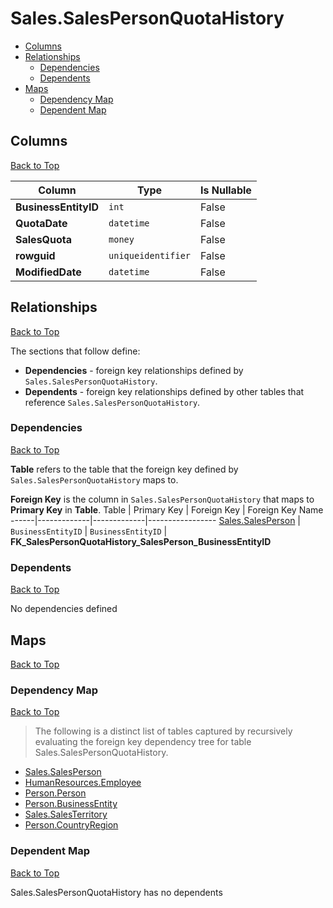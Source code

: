# Sales.SalesPersonQuotaHistory

* [Columns](#columns)
* [Relationships](#relationships)
    * [Dependencies](#dependencies)
    * [Dependents](#dependents)
* [Maps](#maps)
    * [Dependency Map](#dependency-map)
    * [Dependent Map](#dependent-map)

## Columns
[Back to Top](#salessalespersonquotahistory)

Column | Type | Is Nullable
-------|------|------------
**BusinessEntityID** | `int` | False
**QuotaDate** | `datetime` | False
**SalesQuota** | `money` | False
**rowguid** | `uniqueidentifier` | False
**ModifiedDate** | `datetime` | False

## Relationships
[Back to Top](#salessalespersonquotahistory)


The sections that follow define:
* **Dependencies** - foreign key relationships defined by `Sales.SalesPersonQuotaHistory`.
* **Dependents** - foreign key relationships defined by other tables that reference `Sales.SalesPersonQuotaHistory`.

### Dependencies
[Back to Top](#salessalespersonquotahistory)


**Table** refers to the table that the foreign key defined by `Sales.SalesPersonQuotaHistory` maps to.

**Foreign Key** is the column in `Sales.SalesPersonQuotaHistory` that maps to **Primary Key** in **Table**.
Table | Primary Key | Foreign Key | Foreign Key Name
------|-------------|-------------|-----------------
[Sales.SalesPerson](./SalesPerson.md) | `BusinessEntityID` | `BusinessEntityID` | **FK_SalesPersonQuotaHistory_SalesPerson_BusinessEntityID**

### Dependents
[Back to Top](#salessalespersonquotahistory)

No dependencies defined

## Maps
[Back to Top](#salessalespersonquotahistory)

### Dependency Map
[Back to Top](#salessalespersonquotahistory)

> The following is a distinct list of tables captured by recursively evaluating the foreign key dependency tree for table Sales.SalesPersonQuotaHistory.

* [Sales.SalesPerson](./SalesPerson.md)
* [HumanResources.Employee](../HumanResources/Employee.md)
* [Person.Person](../Person/Person.md)
* [Person.BusinessEntity](./BusinessEntity.md)
* [Sales.SalesTerritory](./SalesTerritory.md)
* [Person.CountryRegion](../Person/CountryRegion.md)
### Dependent Map
[Back to Top](#salessalespersonquotahistory)

Sales.SalesPersonQuotaHistory has no dependents
